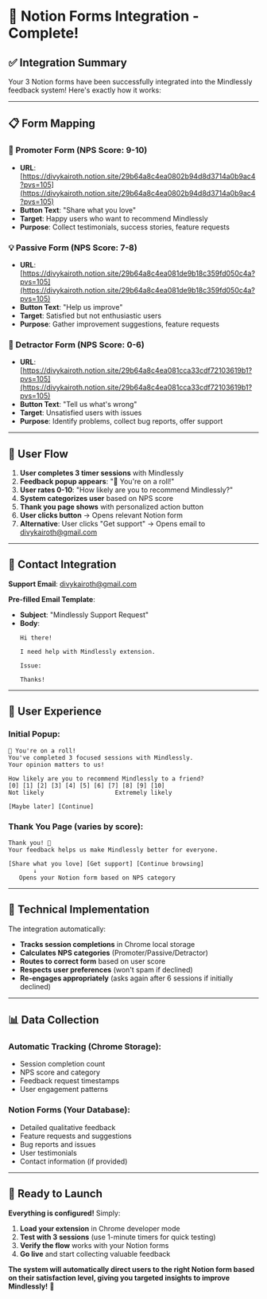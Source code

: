 # 🎯 Notion Forms Integration - Complete!

## ✅ **Integration Summary**

Your 3 Notion forms have been successfully integrated into the Mindlessly feedback system! Here's exactly how it works:

---

## 📋 **Form Mapping**

### **🌟 Promoter Form** (NPS Score: 9-10)
- **URL**: [https://divykairoth.notion.site/29b64a8c4ea0802b94d8d3714a0b9ac4?pvs=105](https://divykairoth.notion.site/29b64a8c4ea0802b94d8d3714a0b9ac4?pvs=105)
- **Button Text**: "Share what you love"
- **Target**: Happy users who want to recommend Mindlessly
- **Purpose**: Collect testimonials, success stories, feature requests

### **💡 Passive Form** (NPS Score: 7-8)  
- **URL**: [https://divykairoth.notion.site/29b64a8c4ea081de9b18c359fd050c4a?pvs=105](https://divykairoth.notion.site/29b64a8c4ea081de9b18c359fd050c4a?pvs=105)
- **Button Text**: "Help us improve" 
- **Target**: Satisfied but not enthusiastic users
- **Purpose**: Gather improvement suggestions, feature requests

### **🚨 Detractor Form** (NPS Score: 0-6)
- **URL**: [https://divykairoth.notion.site/29b64a8c4ea081cca33cdf72103619b1?pvs=105](https://divykairoth.notion.site/29b64a8c4ea081cca33cdf72103619b1?pvs=105)  
- **Button Text**: "Tell us what's wrong"
- **Target**: Unsatisfied users with issues
- **Purpose**: Identify problems, collect bug reports, offer support

---

## 🔄 **User Flow**

1. **User completes 3 timer sessions** with Mindlessly
2. **Feedback popup appears**: "🎉 You're on a roll!"
3. **User rates 0-10**: "How likely are you to recommend Mindlessly?"
4. **System categorizes user** based on NPS score
5. **Thank you page shows** with personalized action button
6. **User clicks button** → Opens relevant Notion form
7. **Alternative**: User clicks "Get support" → Opens email to divykairoth@gmail.com

---

## 📧 **Contact Integration**

**Support Email**: divykairoth@gmail.com

**Pre-filled Email Template**:
- **Subject**: "Mindlessly Support Request"
- **Body**: 
  ```
  Hi there!
  
  I need help with Mindlessly extension.
  
  Issue: 
  
  Thanks!
  ```

---

## 🎨 **User Experience**

### **Initial Popup**:
```
🎉 You're on a roll!
You've completed 3 focused sessions with Mindlessly. 
Your opinion matters to us!

How likely are you to recommend Mindlessly to a friend?
[0] [1] [2] [3] [4] [5] [6] [7] [8] [9] [10]
Not likely                    Extremely likely

[Maybe later] [Continue]
```

### **Thank You Page** (varies by score):
```
Thank you! 🙏
Your feedback helps us make Mindlessly better for everyone.

[Share what you love] [Get support] [Continue browsing]
       ↓
   Opens your Notion form based on NPS category
```

---

## 🔧 **Technical Implementation**

The integration automatically:
- **Tracks session completions** in Chrome local storage
- **Calculates NPS categories** (Promoter/Passive/Detractor)
- **Routes to correct form** based on user score
- **Respects user preferences** (won't spam if declined)
- **Re-engages appropriately** (asks again after 6 sessions if initially declined)

---

## 📊 **Data Collection**

### **Automatic Tracking** (Chrome Storage):
- Session completion count
- NPS score and category
- Feedback request timestamps
- User engagement patterns

### **Notion Forms** (Your Database):
- Detailed qualitative feedback
- Feature requests and suggestions
- Bug reports and issues
- User testimonials
- Contact information (if provided)

---

## 🚀 **Ready to Launch**

**Everything is configured!** Simply:

1. **Load your extension** in Chrome developer mode
2. **Test with 3 sessions** (use 1-minute timers for quick testing)
3. **Verify the flow** works with your Notion forms
4. **Go live** and start collecting valuable feedback

**The system will automatically direct users to the right Notion form based on their satisfaction level, giving you targeted insights to improve Mindlessly!** 🎉
